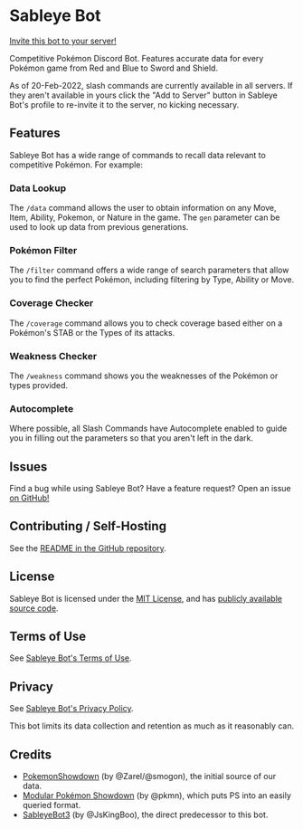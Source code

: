# Sableye Bot

[Invite this bot to your server!][invite]

Competitive Pokémon Discord Bot.  Features accurate data for every Pokémon
game from Red and Blue to Sword and Shield.

As of 20-Feb-2022, slash commands are currently available in all servers. If
they aren't available in yours click the "Add to Server" button in Sableye
Bot's profile to re-invite it to the server, no kicking necessary.

## Features

Sableye Bot has a wide range of commands to recall data relevant to
competitive Pokémon.  For example:

### Data Lookup

The `/data` command allows the user to obtain information on any Move, Item,
Ability, Pokemon, or Nature in the game.  The `gen` parameter can be used to
look up data from previous generations.

### Pokémon Filter

The `/filter` command offers a wide range of search parameters that allow you
to find the perfect Pokémon, including filtering by Type, Ability or Move.

### Coverage Checker

The `/coverage` command allows you to check coverage based either on a
Pokémon's STAB or the Types of its attacks.

### Weakness Checker

The `/weakness` command shows you the weaknesses of the Pokémon or types
provided.

### Autocomplete

Where possible, all Slash Commands have Autocomplete enabled to guide you in
filling out the parameters so that you aren't left in the dark.

## Issues

Find a bug while using Sableye Bot? Have a feature request? Open an issue [on
GitHub!][hatemail]

## Contributing / Self-Hosting

See the [README in the GitHub repository][repo].

## License

Sableye Bot is licensed under the [MIT License][LICENSE], and has [publicly
available source code][repo].

## Terms of Use

See [Sableye Bot's Terms of Use][TERMS].

## Privacy

See [Sableye Bot's Privacy Policy][PRIVACY].

This bot limits its data collection and retention as much as it reasonably can.

## Credits

* [PokemonShowdown][1] (by @Zarel/@smogon), the initial source of our
  data.
* [Modular Pokémon Showdown][2] (by @pkmn), which puts PS into an
  easily queried format.
* [SableyeBot3][3] (by @JsKingBoo), the direct predecessor to this bot.

[hatemail]: https://github.com/Stalruth/SableyeBot4/issues/new
[invite]: https://sableye-bot.xyz/invite/
[LICENSE]: LICENSE/
[TERMS]: TERMS/
[PRIVACY]: PRIVACY/
[repo]: https://github.com/Stalruth/SableyeBot4/
[1]: https://github.com/Zarel/Pokemon-Showdown
[2]: https://github.com/pkmn/ps
[3]: https://github.com/JsKingBoo/SableyeBot3

